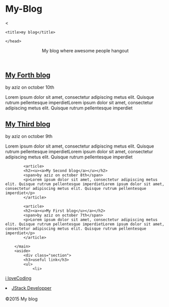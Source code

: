 # My-Blog
<<html>
<head>
	<meta charset="utf-8">
	<meta name="viewport" content="width=device-width, initial-scale= 1.0">
	<link rel="stylesheet" href="home2.css">

	
    <title>my blog</title>
   
    </head>

<body>
	<div class="wrapper">
	<header>
		<div class="brand">
			My blog
			<span>where awesome people hangout</span>
		</div>
				 </header>
		<div class="hero">
		</div>
	<content>
		<main>
			<article>
			<h2><u><a>My Forth blog</a></u></h2>
			<span>by aziz on october 10th</span>
			<p>Lorem ipsum dolor sit amet, consectetur adipiscing metus elit. Quisque rutrum pellentesque imperdietLorem ipsum dolor sit amet, consectetur adipiscing metus elit. Quisque rutrum pellentesque imperdiet</p></article>
			<article>
			<h2><u><a>My Third blog</a></u></h2>
		<span>by aziz on october 9th</span>
			<p>Lorem ipsum dolor sit amet, consectetur adipiscing metus elit. Quisque rutrum pellentesque imperdietLorem ipsum dolor sit amet, consectetur adipiscing metus elit. Quisque rutrum pellentesque imperdiet</p></article>
		
			<article>
			<h2><u><a>My Second blog</a></u></h2>
			<span>by aziz on october 8th</span>
			<p>Lorem ipsum dolor sit amet, consectetur adipiscing metus elit. Quisque rutrum pellentesque imperdietLorem ipsum dolor sit amet, consectetur adipiscing metus elit. Quisque rutrum pellentesque imperdiet</p>
			</article>
		
			<article>
			<h2><a><u>My First blog</u></a></h2>
			<span>by aziz on october 7th</span>
			<p>Lorem ipsum dolor sit amet, consectetur adipiscing metus elit. Quisque rutrum pellentesque imperdietLorem ipsum dolor sit amet, consectetur adipiscing metus elit. Quisque rutrum pellentesque imperdiet</p>
			</article>
	
		</main>
		<aside>
			<div class="section">
			<h3>useful link</h3>
			<ul>
				<li>
<a href="http://ilovecoding.org">i loveCoding</a>
				</li>
				<li>
	<a href="http://JStackDevelopper.org">JStack Developper
					</a>
				</li>
				</ul>
			</div>
		</aside>
	</content>	 
	<footer>
	&copy;2015 My blog
	</footer>
	</div>
</body>
</html>
